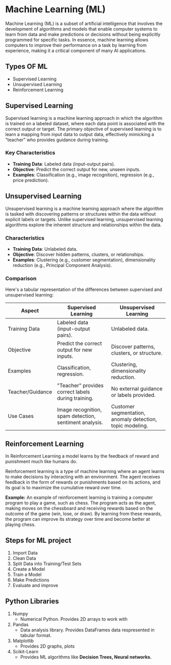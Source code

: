 # Machine Learning (ML)

Machine Learning (ML) is a subset of artificial intelligence that involves the development of algorithms and models that enable computer systems to learn from data and make predictions or decisions without being explicitly programmed for specific tasks. In essence, machine learning allows computers to improve their performance on a task by learning from experience, making it a critical component of many AI applications.

## Types OF ML

- Supervised Learning
- Unsupervised Learning
- Reinforcement Learning

## Supervised Learning

Supervised learning is a machine learning approach in which the algorithm is trained on a labeled dataset, where each data point is associated with the correct output or target. The primary objective of supervised learning is to learn a mapping from input data to output data, effectively mimicking a "teacher" who provides guidance during training.

### Key Characteristics

- **Training Data**: Labeled data (input-output pairs).
- **Objective**: Predict the correct output for new, unseen inputs.
- **Examples**: Classification (e.g., image recognition), regression (e.g., price prediction).

## Unsupervised Learning

Unsupervised learning is a machine learning approach where the algorithm is tasked with discovering patterns or structures within the data without explicit labels or targets. Unlike supervised learning, unsupervised learning algorithms explore the inherent structure and relationships within the data.

### Characteristics

- **Training Data**: Unlabeled data.
- **Objective**: Discover hidden patterns, clusters, or relationships.
- **Examples**: Clustering (e.g., customer segmentation), dimensionality reduction (e.g., Principal Component Analysis).

### Comparison

Here's a tabular representation of the differences between supervised and unsupervised learning:

| Aspect                | Supervised Learning                        | Unsupervised Learning                      |
|-----------------------|--------------------------------------------|--------------------------------------------|
| Training Data         | Labeled data (input-output pairs).         | Unlabeled data.                            |
| Objective             | Predict the correct output for new inputs. | Discover patterns, clusters, or structure. |
| Examples              | Classification, regression.                 | Clustering, dimensionality reduction.      |
| Teacher/Guidance     | "Teacher" provides correct labels during training. | No external guidance or labels provided.   |
| Use Cases            | Image recognition, spam detection, sentiment analysis. | Customer segmentation, anomaly detection, topic modeling. |

## Reinforcement Learning

In Reinforcement Learning a model learns by the feedback of reward and punishment much like humans do.

Reinforcement learning is a type of machine learning where an agent learns to make decisions by interacting with an environment. The agent receives feedback in the form of rewards or punishments based on its actions, and its goal is to maximize the cumulative reward over time.

**Example:**
An example of reinforcement learning is training a computer program to play a game, such as chess. The program acts as the agent, making moves on the chessboard and receiving rewards based on the outcome of the game (win, lose, or draw). By learning from these rewards, the program can improve its strategy over time and become better at playing chess.

## Steps for ML project

1. Import Data
2. Clean Data
3. Split Data into Training/Test Sets
4. Create a Model
5. Train a Model
6. Make Predictions
7. Evaluate and improve

## Python Libraries

1. Numpy
   - Numerical Python. Provides 2D arrays to work with
2. Pandas
   - Data analysis library. Provides DataFrames data respresented in tabular format.
3. Matplotlib
   - Provides 2D graphs, plots
4. Scikit-Learn
   - Provides ML algorithms like **Decision Trees, Neural networks.**
